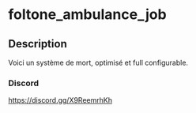 # foltone_ambulance_job

## Description
Voici un système de mort, optimisé et full configurable.

### Discord
https://discord.gg/X9ReemrhKh

